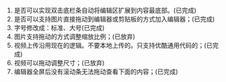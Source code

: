 
 1. 是否可以实现双击底栏条自动将编辑区扩展到内容最底部。(已完成)
 2. 是否可以支持图片直接拖动到编辑器或剪贴板的方式加入编辑器；(已完成)
 3. 字号修改成：标准、大号(已完成)
 4. 图片支持拖动的方式调整缩放比例；(已放弃)
 5. 视频上传沿用现在的逻辑。不要本地上传的。只支持优酷通用代码的；(已完成)
 6. 视频可以拖动调整尺寸；(已放弃)
 7. 编辑器全屏后没有滚动条无法拖动查看下面的内容；(已完成)
